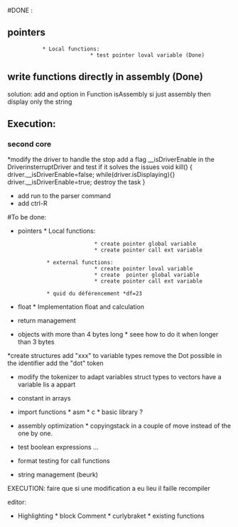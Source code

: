 #DONE :
## pointers
               * Local functions:
                              * test pointer loval variable (Done)

## write functions directly  in assembly (Done)
solution:
               add and option in Function isAssembly
               si just assembly then display only the string         

## Execution:
### second core
*modify the driver to handle the stop add a flag __isDriverEnable  in the DriverinsterruptDriver and test if it solves the issues
void kill()
{
               driver.__isDriverEnable=false;
               while(driver.isDisplaying){}
               driver.__isDriverEnable=true;
               destroy the task
}
 
* add run to the parser command
* add ctrl-R                                    

#To be done:
* pointers
               * Local functions:
                              
                              * create pointer global variable 
                              * create pointer call ext variable
 
               * external functions:
                              * create pointer loval variable
                              * create  pointer global variable
                              * create pointer call ext variable
                             
               * quid du déférencement *df=23
 
* float
               * Implementation float and calculation
 
* return management
              
* objects with more than 4 bytes long
               * seee how to do it when longer than 3 bytes
              
*create structures
  add "xxx" to variable types
  remove the Dot possible in the identifier
  add the "dot" token
 
* modify the tokenizer to adapt
               variables struct types to vectors
               have a variable lis a appart
              
 

 
* constant in arrays
              
* import functions
               * asm
               * c
               * basic library ?
              
* assembly optimization
               * copyingstack in a couple of move instead of the one by one.
              
* test boolean expressions ...
 
* format testing for call functions
 
* string management (beurk)
 
 
EXECUTION:
faire que si une modification a eu lieu il faille recompiler
 
 editor:
* Highlighting
               * block Comment
               * curlybraket
               * existing functions